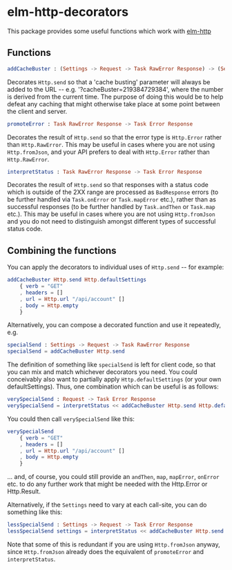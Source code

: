 # elm-http-decorators

This package provides some useful functions which work with
[elm-http](https://github.com/evancz/elm-http)

## Functions

```elm
addCacheBuster : (Settings -> Request -> Task RawError Response) -> (Settings -> Request -> Task RawError Response)
```

Decorates `Http.send` so that a 'cache busting' parameter will always be
added to the URL -- e.g. '?cacheBuster=219384729384', where the number is
derived from the current time.  The purpose of doing this would be to help
defeat any caching that might otherwise take place at some point between the
client and server.

```elm
promoteError : Task RawError Response -> Task Error Response
```

Decorates the result of `Http.send` so that the error type is `Http.Error`
rather than `Http.RawError`. This may be useful in cases where you are not
using `Http.fromJson`, and your API prefers to deal with `Http.Error` rather
than `Http.RawError`.

```elm
interpretStatus : Task RawError Response -> Task Error Response
```

Decorates the result of `Http.send` so that responses with a status code
which is outside of the 2XX range are processed as `BadResponse` errors (to be
further handled via `Task.onError` or `Task.mapError` etc.), rather than as
successful responses (to be further handled by `Task.andThen` or `Task.map`
etc.).  This may be useful in cases where you are not using `Http.fromJson` and
you do not need to distinguish amongst different types of successful status
code.

## Combining the functions

You can apply the decorators to individual uses of `Http.send` -- for example:

```elm
addCacheBuster Http.send Http.defaultSettings
    { verb = "GET"
    , headers = []
    , url = Http.url "/api/account" []
    , body = Http.empty
    }
```

Alternatively, you can compose a decorated function and use it repeatedly, e.g.

```elm
specialSend : Settings -> Request -> Task RawError Response
specialSend = addCacheBuster Http.send
```

The definition of something like `specialSend` is left for client code, so that
you can mix and match whichever decorators you need. You could conceivably also
want to partially apply `Http.defaultSettings` (or your own defaultSettings).
Thus, one combination which can be useful is as follows:

```elm
verySpecialSend : Request -> Task Error Response
verySpecialSend = interpretStatus << addCacheBuster Http.send Http.defaultSettings
```

You could then call `verySpecialSend` like this:

```elm
verySpecialSend
    { verb = "GET"
    , headers = []
    , url = Http.url "/api/account" []
    , body = Http.empty
    }
```

... and, of course, you could still provide an `andThen`, `map`, `mapError`, `onError` etc.
to do any further work that might be needed with the Http.Error or Http.Result.

Alternatively, if the `Settings` need to vary at each call-site, you can do something
like this:

```elm
lessSpecialSend : Settings -> Request -> Task Error Response
lessSpecialSend settings = interpretStatus << addCacheBuster Http.send settings
```

Note that some of this is redundant if you are using `Http.fromJson` anyway, since
`Http.fromJson` already does the equivalent of `promoteError` and `interpretStatus`.
